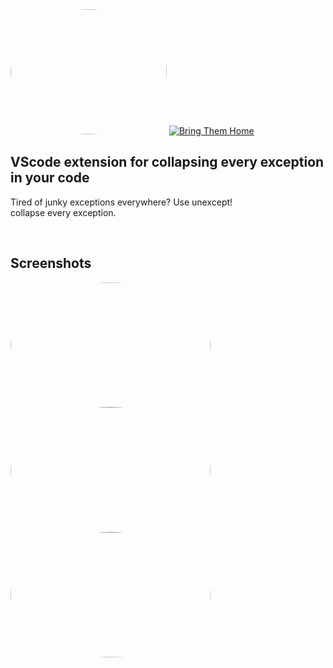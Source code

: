 <img style="border-radius:50%" src="https://user-images.githubusercontent.com/61390950/133910001-c902e3f1-c356-427e-9981-a90b65433de5.png" width="250" height="200" />

<a href="https://www.standwithus.com/" target="_blank">
		<img src="https://badge.yehoyada.com" alt="Bring Them Home">
</a>

## VScode extension for collapsing every exception in your code
  
  
Tired of junky exceptions everywhere? Use unexcept!  
collapse every exception.
   
<br/>

## Screenshots
<img style="border-radius:50%" src="https://user-images.githubusercontent.com/61390950/133910431-8b61ebf2-5dd0-4425-884b-9575c7cef724.png" width="320" height="200" />  <img style="border-radius:50%" src="https://user-images.githubusercontent.com/61390950/133910442-5648dea7-89fb-4fc9-870e-07371b9a3614.png" width="320" height="200" /> <img style="border-radius:50%" src="https://user-images.githubusercontent.com/61390950/133910457-dabbd9a1-523a-43c1-8f9e-8a9c3b64b94a.png" width="320" height="200"/>
